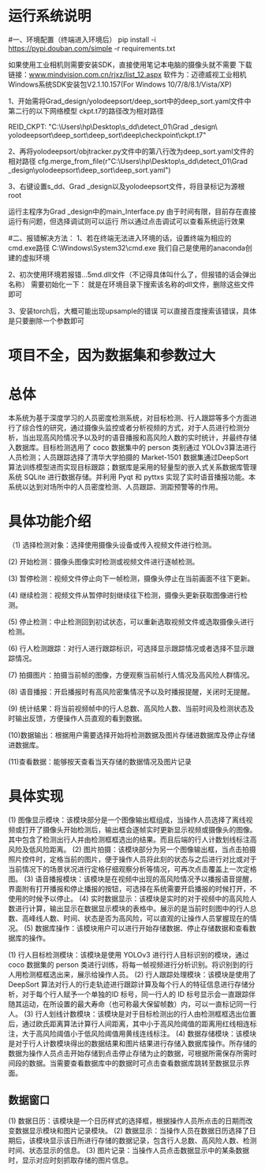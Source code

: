 # 运行系统说明
#一、环境配置（终端进入环境后）
pip install -i https://pypi.douban.com/simple -r requirements.txt

如果使用工业相机则需要安装SDK，直接使用笔记本电脑的摄像头就不需要
下载链接：www.mindvision.com.cn/rjxz/list_12.aspx
软件为：迈德威视工业相机Windows系统SDK安装包V2.1.10.157(For Windows 10/7/8/8.1/Vista/XP)

1、开始需将Grad_design/yolodeepsort/deep_sort中的deep_sort.yaml文件中第二行的以下网络模型
ckpt.t7的路径改为相对路径

REID_CKPT: "C:\\Users\\hp\\Desktop\\s_dd\\detect_01\\Grad _design\\
yolodeepsort\\deep_sort\\deep_sort\\deep\\checkpoint\\ckpt.t7"

2、再将yolodeepsort/objtracker.py文件中的第八行改为deep_sort.yaml文件的相对路径
cfg.merge_from_file(r"C:\Users\hp\Desktop\s_dd\detect_01\Grad _design\yolodeepsort\deep_sort\deep_sort.yaml")

3、右键设置s_dd、Grad _design以及yolodeepsort文件，将目录标记为源根root

运行主程序为Grad _design中的main_Interface.py
由于时间有限，目前存在直接运行有问题，但选择调试则可以运行
所以通过点击调试可以查看系统运行效果

#二、报错解决方法：
1、若在终端无法进入环境的话，设置终端为相应的cmd.exe路径
C:\Windows\System32\cmd.exe
我们自己是使用的anaconda创建的虚拟环境

2、初次使用环境若报错...5md.dll文件（不记得具体叫什么了，但报错的话会弹出名称）
需要初始化一下：
就是在环境目录下搜索该名称的dll文件，删除这些文件即可

3、安装torch后，大概可能出现upsample的错误
可以直接百度搜索该错误，具体是只要删除一个参数即可

# 项目不全，因为数据集和参数过大
# 总体
本系统为基于深度学习的人员密度检测系统，对目标检测、行人跟踪等多个方面进行了综合性的研究，通过摄像头监控或者分析视频的方式，对于人员进行检测分析，当出现高风险情况予以及时的语音播报和高风险人数的实时统计，并最终存储入数据库。目标检测选用了 coco 数据集中的 person 类别通过 YOLOv3算法进行人员检测；人员跟踪选择了清华大学拍摄的 Market-1501 数据集通过DeepSort 算法训练模型进而实现目标跟踪；数据库是采用的轻量型的嵌入式关系数据库管理系统 SQLite 进行数据存储。并利用 Pyqt 和 pyttxs 实现了实时语音播报功能。本系统以达到对场所中的人员密度检测、人员跟踪、测距预警等的作用。
# 具体功能介绍
（1) 选择检测对象：选择使用摄像头设备或传入视频文件进行检测。

(2) 开始检测：摄像头图像实时检测或视频文件进行逐帧检测。

(3) 暂停检测：视频文件停止向下一帧检测，摄像头停止在当前画面不往下更新。

(4) 继续检测：视频文件从暂停时刻继续往下检测，摄像头更新获取图像进行检测。

(5) 停止检测：中止检测回到初试状态，可以重新选取视频文件或选取摄像头进行检测。

(6) 行人检测跟踪：对行人进行跟踪标识，可选择显示跟踪情况或者选择不显示跟踪情况。

(7) 拍摄图片：拍摄当前帧的图像，方便观察当前帧行人情况及高风险人群情况。

(8) 语音播报：开启播报时有高风险密集情况予以及时播报提醒，关闭时无提醒。

(9) 统计结果：将当前视频帧中的行人总数、高风险人数、当前时间及检测状态及时输出反馈，方便操作人员直观的看到数据。

(10)数据输出：根据用户需要选择开始将检测数据及图片存储进数据库及停止存储进数据库。

(11)查看数据：能够按天查看当天存储的数据情况及图片记录

# 具体实现
(1) 图像显示模块：该模块部分是一个图像输出框组成，当操作人员选择了离线视频或打开了摄像头开始检测后，输出框会逐帧实时更新显示视频或摄像头的图像。其中包含了检测出行人并由检测框框选出的结果。而且后端的行人计数划线标注高风险及低风险距离。
(2) 图片拍摄：该模块部分为另一个图像输出框，当点击拍摄照片控件时，定格当前的图片，便于操作人员将此刻的状态与之后进行对比或对于当前情况下的场景状况进行定格仔细观察分析等情况，可再次点击覆盖上一次定格图。
(3) 语音播报模块：该模块是在视频中出现的高风险情况予以播报语音提醒，界面附有打开播报和停止播报的按钮，可选择在系统需要开启播报的时候打开，不使用的时候予以停止。
(4) 实时数据显示：该模块是实时的对于视频中的高风险人数进行计算，输出显示在数据显示模块的表格中。展示的是当前时刻图中的行人总数、高峰线人数、时间、状态是否为高风险，可以直观的让操作人员掌握现在的情况。
(5) 数据库操作：该模块用户可以进行开始存储数据、停止存储数据和查看数据库的操作。

(1) 行人目标检测模块：该模块是使用 YOLOv3 进行行人目标识别的模块，通过coco 数据集的 person 类进行训练，将每一帧视频进行分析识别。将识别到的行人用检测框框选出来，展示给操作人员。
(2) 行人跟踪处理模块：该模块是使用了 DeepSort 算法对行人的行走轨迹进行跟踪计算及每个行人的特征信息进行存储分析，对于每个行人赋予一个单独的ID 标号，同一行人的 ID 标号显示会一直跟踪伴随其运动，在所设置的最大寿命（也可称最大保留帧数）内，可以一直标记同一行人。
(3) 行人划线计数模块：该模块是对于目标检测出的行人由检测框框选出位置后，通过欧氏距离算法计算行人间距离，其中小于高风险阈值的距离用红线相连标注，大于高风险阈值小于低风险阈值用黄线连线标注。
(4) 数据存储模块：该模块是对于行人计数模块得出的数据结果和图片结果进行存储入数据库操作。所存储的数据为操作人员点击开始存储到点击停止存储为止的数据，可根据所需保存所需时间段的数据。当需要查看数据库中的数据时可点击查看数据库跳转至数据显示界面。
## 数据窗口
(1) 数据日历：该模块是一个日历样式的选择框，根据操作人员所点击的日期而改变数据显示模块和图片记录模块。
(2) 数据显示：当操作人员在数据日历选择了日期后，该模块显示该日所进行存储的数据记录，包含行人总数、高风险人数、检测时间、状态显示的信息。
(3) 图片记录：当操作人员点击数据显示中的某条数据时，显示对应时刻抓取存储的图片信息。
